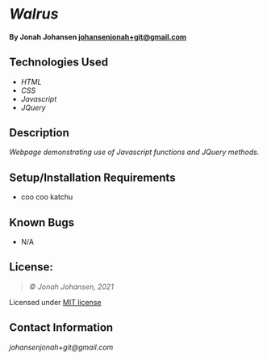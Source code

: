 # _Walrus_

#### By Jonah Johansen <johansenjonah+git@gmail.com>
## Technologies Used

* _HTML_ 
* _CSS_
* _Javascript_
* _JQuery_

## Description

_Webpage demonstrating use of Javascript functions and JQuery methods._


## Setup/Installation Requirements

* coo coo katchu


## Known Bugs

* N/A

## License:
> *&copy; Jonah Johansen, 2021*

Licensed under [MIT license](https://mit-license.org/)

## Contact Information

_johansenjonah+git@gmail.com_